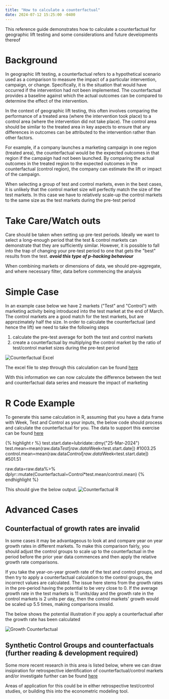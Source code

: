 ```yaml
---
title: "How to calculate a counterfactual"
date: 2024-07-12 15:25:00 -0400
---
```


This reference guide demonstrates how to calculate a counterfactual for geographic lift testing and some considerations and future developments thereof

# Background

In geographic lift testing, a counterfactual refers to a hypothetical scenario used as a comparison to measure the impact of a particular intervention, campaign, or change. Specifically, it is the situation that would have occurred if the intervention had not been implemented. The counterfactual provides a baseline against which the actual outcomes can be compared to determine the effect of the intervention.

In the context of geographic lift testing, this often involves comparing the performance of a treated area (where the intervention took place) to a control area (where the intervention did not take place). The control area should be similar to the treated area in key aspects to ensure that any differences in outcomes can be attributed to the intervention rather than other factors.

For example, if a company launches a marketing campaign in one region (treated area), the counterfactual would be the expected outcomes in that region if the campaign had not been launched. By comparing the actual outcomes in the treated region to the expected outcomes in the counterfactual (control region), the company can estimate the lift or impact of the campaign.

When selecting a group of test and control markets, even in the best cases, it is unlikely that the control market size will perfectly match the size of the test markets. In this case we have to relatively scale-up the control markets to the same size as the test markets during the pre-test period 

# Take Care/Watch outs

Care should be taken when setting up pre-test periods. Ideally we want to select a long-enough period that the test & control markets can demonstrate that they are sufficiently similar. However, it is possible to fall into the trap of changing your pre-test period to one that gets the "best" results from the test. **_avoid this type of p-hacking behaviour_**

When combining markets or dimensions of data, we should pre-aggregate, and where necessary filter, data before commencing the analysis

# Simple Case

In an example case below we have 2 markets ("Test" and "Control") with marketing activity being introduced into the test market at the end of March. The control markets are a good match for the test markets, but are approzimately half the size. In order to calculate the counterfactual (and hence the lift) we need to take the following steps

1. calculate the pre-test average for both the test and control markets
2. create a counterfactual by multiplying the control market by the ratio of test/control market sizes during the pre-test period

![Counterfactual Excel]({{site.url}}{{site.baseurl}}/images/lift/counterfactual_excel.jpg)

The excel file to step through this calculation can be found [here](https://route1io0.sharepoint.com/:x:/s/route1io/EevRL8t9KixAitYCSVYNeMUB8BNk40VvXYtV8MpSIMuLyg?e=RcPcaf)

With this information we can now calculate the difference between the test and counterfactual data series and measure the impact of marketing

# R Code Example

To generate this same calculation in R, assuming that you have a data frame with Week, Test and Control as your inputs, the below code should process and calculate the counterfactual for you. The data to support this exercise can be found [here](https://route1io0.sharepoint.com/:x:/s/route1io/ETxjZBF4jqVMt4LulK_sgiYBa4-plzfnpxvloQPDRDaeSg?e=O87xDN)

{% highlight r %}
test.start.date=lubridate::dmy("25-Mar-2024")
test.mean=mean(raw.data$Test[raw.data$Week<test.start.date]) #1003.25
control.mean=mean(raw.data$Control[raw.data$Week<test.start.date]) #501.51

raw.data=raw.data%>%
  dplyr::mutate(Counterfactual=Control*test.mean/control.mean)
{% endhighlight %}

This should give the below output.
![Counterfactual R]({{site.url}}{{site.baseurl}}/images/lift/counterfactual_r.jpg)


# Advanced Cases

## Counterfactual of growth rates are invalid

In some cases it may be advantageous to look at and compare year on year growth rates in different markets. To make this comparison fairly, you should adjust the control groups to scale up to the counterfactual in the period before the prior year data commences and then apply the relative growth rate comparisons.

If you take the year-on-year growth rate of the test and control groups, and then try to apply a counterfactual calculation to the control groups, the incorrect values are calculated. The issue here stems from the growth rates in the pre-period having the potential to be very close to 0. If the average growth rate in the test markets is 11 units/day and the growth rate in the control markets is 2 units per day, then the control markets' growth would be scaled up 5.5 times, making comparisons invalid.

The below shows the potential illustration if you apply a counterfactual after the growth rate has been calculated

![Growth Counterfactual]({{site.url}}{{site.baseurl}}/images/lift/growth_counterfactual.jpg)

## Synthetic Control Groups and counterfactuals (further reading & development required)

Some more recent research in this area is listed below, where we can draw insipiration for retrospective identification of counterfactual/control markets and/or investigate further can be found [here](https://www.researchgate.net/publication/329945694_Synthetic_Difference_in_Differences_)

Areas of application for this could be in either retrospective test/control studies, or building this into the econometric modeling tool.
